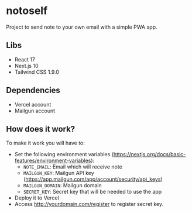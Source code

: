 # notoself

Project to send note to your own email with a simple PWA app.

## Libs

- React 17
- Next.js 10
- Tailwind CSS 1.9.0

## Dependencies

- Vercel account
- Mailgun account

## How does it work?

To make it work you will have to:

- Set the following environment variables (https://nextjs.org/docs/basic-features/environment-variables):
  - `NOTE_EMAIL`: Email which will receive note
  - `MAILGUN_KEY`: Mailgun API key (https://app.mailgun.com/app/account/security/api_keys)
  - `MAILGUN_DOMAIN`: Mailgun domain
  - `SECRET_KEY`: Secret key that will be needed to use the app
- Deploy it to Vercel 
- Access http://yourdomain.com/register to register secret key.
